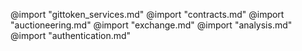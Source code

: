 @import "gittoken_services.md"
@import "contracts.md"
@import "auctioneering.md"
@import "exchange.md"
@import "analysis.md"
@import "authentication.md"
